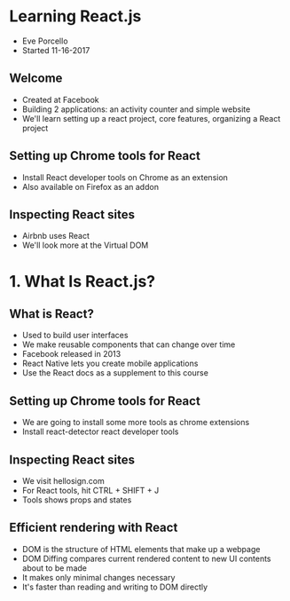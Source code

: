 # Learning React.js
- Eve Porcello
- Started 11-16-2017

## Welcome
- Created at Facebook
- Building 2 applications: an activity counter and simple website
- We'll learn setting up a react project, core features, organizing a React project

## Setting up Chrome tools for React
- Install React developer tools on Chrome as an extension
- Also available on Firefox as an addon

## Inspecting React sites
- Airbnb uses React
- We'll look more at the Virtual DOM

# 1. What Is React.js?
## What is React?
- Used to build user interfaces
- We make reusable components that can change over time
- Facebook released in 2013
- React Native lets you create mobile applications
- Use the React docs as a supplement to this course

## Setting up Chrome tools for React
- We are going to install some more tools as chrome extensions
- Install react-detector react developer tools

## Inspecting React sites
- We visit hellosign.com
- For React tools, hit CTRL + SHIFT + J
- Tools shows props and states

## Efficient rendering with React
- DOM is the structure of HTML elements that make up a webpage
- DOM Diffing compares current rendered content to new UI contents about to be made
- It makes only minimal changes necessary
- It's faster than reading and writing to DOM directly